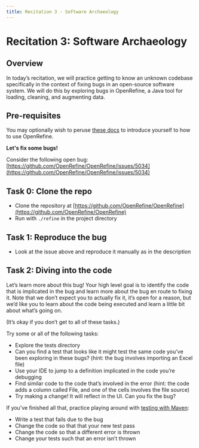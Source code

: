 ```yaml
---
title: Recitation 3 - Software Archaeology
---
```


# Recitation 3: Software Archaeology

## Overview

In today’s recitation, we will practice getting to know an unknown codebase specifically in the context of fixing bugs in an open-source software system. We will do this by exploring bugs in OpenRefine, a Java tool for loading, cleaning, and augmenting data. 

## Pre-requisites

You may optionally wish to peruse [these docs](https://docs.openrefine.org) to introduce yourself to how to use OpenRefine.

**Let's fix some bugs!**

Consider the following open bug:
[https://github.com/OpenRefine/OpenRefine/issues/5034](https://github.com/OpenRefine/OpenRefine/issues/5034)

## Task 0: Clone the repo

- Clone the repository at [https://github.com/OpenRefine/OpenRefine](https://github.com/OpenRefine/OpenRefine) 
- Run with `./refine` in the project directory

## Task 1: Reproduce the bug

- Look at the issue above and reproduce it manually as in the description

## Task 2: Diving into the code

Let’s learn more about this bug! Your high level goal is to identify the code that is implicated in the bug and learn more about the bug en route to fixing it. Note that we don’t expect you to actually fix it, it’s open for a reason, but we’d like you to learn about the code being executed and learn a little bit about what’s going on.

(It’s okay if you don’t get to all of these tasks.) 

Try some or all of the following tasks:

- Explore the tests directory
- Can you find a test that looks like it might test the same code you’ve been exploring in these bugs? (hint: the bug involves importing an Excel file)
- Use your IDE to jump to a definition implicated in the code you’re debugging 
- Find similar code to the code that’s involved in the error (hint: the code adds a column called File, and one of the cells involves the file source)
- Try making a change! It will reflect in the UI. Can you fix the bug?

If you’ve finished all that, practice playing around with [testing with Maven](https://mkyong.com/maven/how-to-run-unit-test-with-maven/):
- Write a test that fails due to the bug
- Change the code so that that your new test pass
- Change the code so that a different error is thrown
- Change your tests such that an error isn’t thrown 